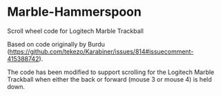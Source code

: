# Marble-Hammerspoon
Scroll wheel code for Logitech Marble Trackball

Based on code originally by Burdu (https://github.com/tekezo/Karabiner/issues/814#issuecomment-415388742). 

The code has been modified to support scrolling for the Logitech Marble Trackball when either the back or forward (mouse 3 or mouse 4) is held down. 

